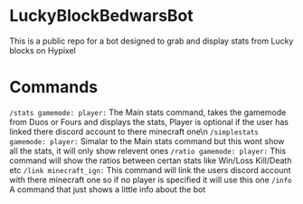 # LuckyBlockBedwarsBot

This is a public repo for a bot designed to grab and display stats from Lucky blocks on Hypixel

# Commands
`/stats gamemode: player:` The Main stats command, takes the gamemode from Duos or Fours and displays the stats, Player is optional if the user has linked there discord account to there minecraft one\n
`/simplestats gamemode: player:` Simalar to the Main stats command but this wont show all the stats, it will only show relevent ones
`/ratio gamemode: player:` This command will show the ratios between certan stats like Win/Loss Kill/Death etc
`/link minecraft_ign:` This command will link the users discord account with there minecraft one so if no player is specified it will use this one
`/info` A command that just shows a little info about the bot
